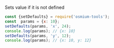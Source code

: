 
Sets value if it is not defined 

```javascript
const {setDefaults} = require('osmium-tools');
const  params = {x: 10};
setDefaults(params, 'x', 24);
console.log(params); // {x: 10}
setDefaults(params, 'y', 12);
console.log(params); // {x: 10, y: 12}
```